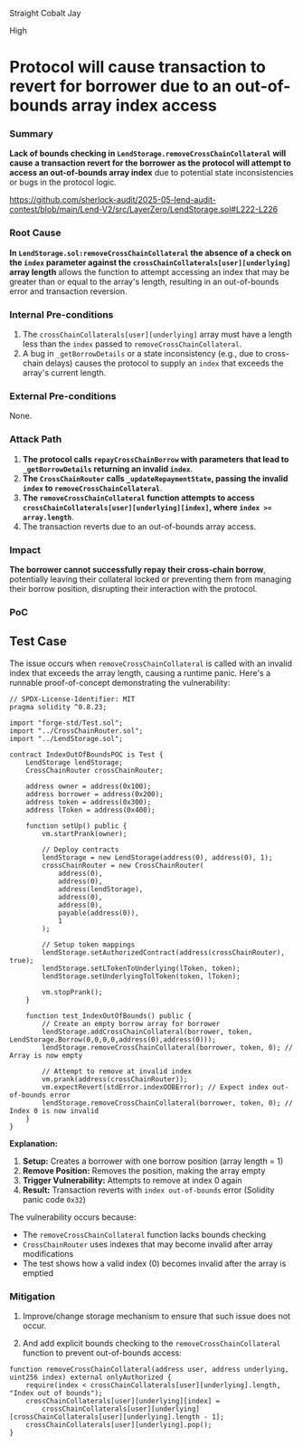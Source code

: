 Straight Cobalt Jay

High

# Protocol will cause transaction to revert for borrower due to an out-of-bounds array index access

### Summary

**Lack of bounds checking in `LendStorage.removeCrossChainCollateral` will cause a transaction revert for the borrower as the protocol will attempt to access an out-of-bounds array index** due to potential state inconsistencies or bugs in the protocol logic.

https://github.com/sherlock-audit/2025-05-lend-audit-contest/blob/main/Lend-V2/src/LayerZero/LendStorage.sol#L222-L226

### Root Cause

**In `LendStorage.sol:removeCrossChainCollateral` the absence of a check on the `index` parameter against the `crossChainCollaterals[user][underlying]` array length** allows the function to attempt accessing an index that may be greater than or equal to the array's length, resulting in an out-of-bounds error and transaction reversion.

### Internal Pre-conditions

1. The `crossChainCollaterals[user][underlying]` array must have a length less than the `index` passed to `removeCrossChainCollateral`.
2. A bug in `_getBorrowDetails` or a state inconsistency (e.g., due to cross-chain delays) causes the protocol to supply an `index` that exceeds the array's current length.

### External Pre-conditions

None.

### Attack Path

1. **The protocol calls `repayCrossChainBorrow` with parameters that lead to `_getBorrowDetails` returning an invalid `index`**.
2. **The `CrossChainRouter` calls `_updateRepaymentState`, passing the invalid `index` to `removeCrossChainCollateral`**.
3. **The `removeCrossChainCollateral` function attempts to access `crossChainCollaterals[user][underlying][index]`, where `index >= array.length`**.
4. The transaction reverts due to an out-of-bounds array access.

### Impact

**The borrower cannot successfully repay their cross-chain borrow**, potentially leaving their collateral locked or preventing them from managing their borrow position, disrupting their interaction with the protocol.

### PoC

## Test Case 

The issue occurs when `removeCrossChainCollateral` is called with an invalid index that exceeds the array length, causing a runtime panic. Here's a runnable proof-of-concept demonstrating the vulnerability:

```solidity
// SPDX-License-Identifier: MIT
pragma solidity ^0.8.23;

import "forge-std/Test.sol";
import "../CrossChainRouter.sol";
import "../LendStorage.sol";

contract IndexOutOfBoundsPOC is Test {
    LendStorage lendStorage;
    CrossChainRouter crossChainRouter;
    
    address owner = address(0x100);
    address borrower = address(0x200);
    address token = address(0x300);
    address lToken = address(0x400);

    function setUp() public {
        vm.startPrank(owner);
        
        // Deploy contracts
        lendStorage = new LendStorage(address(0), address(0), 1);
        crossChainRouter = new CrossChainRouter(
            address(0), 
            address(0), 
            address(lendStorage),
            address(0),
            address(0),
            payable(address(0)),
            1
        );
        
        // Setup token mappings
        lendStorage.setAuthorizedContract(address(crossChainRouter), true);
        lendStorage.setLTokenToUnderlying(lToken, token);
        lendStorage.setUnderlyingTolToken(token, lToken);
        
        vm.stopPrank();
    }

    function test_IndexOutOfBounds() public {
        // Create an empty borrow array for borrower
        lendStorage.addCrossChainCollateral(borrower, token, LendStorage.Borrow(0,0,0,0,address(0),address(0)));
        lendStorage.removeCrossChainCollateral(borrower, token, 0); // Array is now empty
        
        // Attempt to remove at invalid index
        vm.prank(address(crossChainRouter));
        vm.expectRevert(stdError.indexOOBError); // Expect index out-of-bounds error
        lendStorage.removeCrossChainCollateral(borrower, token, 0); // Index 0 is now invalid
    }
}
```

**Explanation:**
1. **Setup:** Creates a borrower with one borrow position (array length = 1)
2. **Remove Position:** Removes the position, making the array empty
3. **Trigger Vulnerability:** Attempts to remove at index 0 again
4. **Result:** Transaction reverts with `index out-of-bounds` error (Solidity panic code `0x32`)

The vulnerability occurs because:
- The `removeCrossChainCollateral` function lacks bounds checking
- `CrossChainRouter` uses indexes that may become invalid after array modifications
- The test shows how a valid index (0) becomes invalid after the array is emptied



### Mitigation

1. Improve/change storage mechanism to ensure that such issue does not occur. 

2. And add explicit bounds checking to the `removeCrossChainCollateral` function to prevent out-of-bounds access:
```solidity
function removeCrossChainCollateral(address user, address underlying, uint256 index) external onlyAuthorized {
    require(index < crossChainCollaterals[user][underlying].length, "Index out of bounds");
    crossChainCollaterals[user][underlying][index] =
        crossChainCollaterals[user][underlying][crossChainCollaterals[user][underlying].length - 1];
    crossChainCollaterals[user][underlying].pop();
}
```
